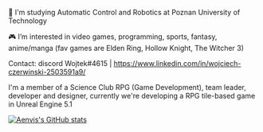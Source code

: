 🏫 I'm studying Automatic Control and Robotics at Poznan University of Technology
 
 🎮 I’m interested in video games, programming, sports, fantasy, anime/manga
 (fav games are Elden Ring, Hollow Knight, The Witcher 3)

Contact:
discord Wojtek#4615 | https://www.linkedin.com/in/wojciech-czerwinski-2503591a9/ 

I'm a member of a Science Club RPG (Game Development), team leader, developer and designer, currently we're developing a RPG tile-based game in Unreal Engine 5.1

 [![Aenvis's GitHub stats](https://github-readme-stats.vercel.app/api?username=Aenvis)](https://github.com/anuraghazra/github-readme-stats)
